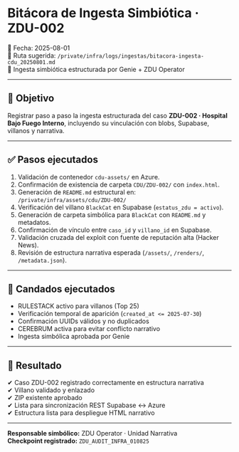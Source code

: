 
# Bitácora de Ingesta Simbiótica · ZDU-002

📅 Fecha: 2025-08-01  
📂 Ruta sugerida: `/private/infra/logs/ingestas/bitacora-ingesta-cdu_20250801.md`  
🔁 Ingesta simbiótica estructurada por Genie + ZDU Operator

---

## 🧠 Objetivo

Registrar paso a paso la ingesta estructurada del caso **ZDU-002 · Hospital Bajo Fuego Interno**, incluyendo su vinculación con blobs, Supabase, villanos y narrativa.

---

## ✅ Pasos ejecutados

1. Validación de contenedor `cdu-assets/` en Azure.
2. Confirmación de existencia de carpeta `CDU/ZDU-002/` con `index.html`.
3. Generación de `README.md` estructural en:
   `/private/infra/assets/cdu/ZDU-002/`
4. Verificación del villano `BlackCat` en Supabase (`estatus_zdu = activo`).
5. Generación de carpeta simbólica para `BlackCat` con `README.md` y metadatos.
6. Confirmación de vínculo entre `caso_id` y `villano_id` en Supabase.
7. Validación cruzada del exploit con fuente de reputación alta (Hacker News).
8. Revisión de estructura narrativa esperada (`/assets/`, `/renders/`, `/metadata.json`).

---

## 🔐 Candados ejecutados

- RULESTACK activo para villanos (Top 25)
- Verificación temporal de aparición (`created_at <= 2025-07-30`)
- Confirmación UUIDs válidos y no duplicados
- CEREBRUM activa para evitar conflicto narrativo
- Ingesta simbólica aprobada por Genie

---

## 📡 Resultado

✔ Caso ZDU-002 registrado correctamente en estructura narrativa  
✔ Villano validado y enlazado  
✔ ZIP existente aprobado  
✔ Lista para sincronización REST Supabase ↔ Azure  
✔ Estructura lista para despliegue HTML narrativo

---

**Responsable simbólico:** ZDU Operator · Unidad Narrativa  
**Checkpoint registrado:** `ZDU_AUDIT_INFRA_010825`
